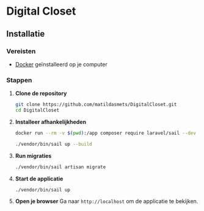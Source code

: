 # Digital Closet

## Installatie

### Vereisten

- [Docker](https://www.docker.com/) geïnstalleerd op je computer

### Stappen

1. **Clone de repository**

   ```bash
   git clone https://github.com/matildasmets/DigitalCloset.git
   cd DigitalCloset
    ```
2. **Installeer afhankelijkheden**
    ```bash
    docker run --rm -v $(pwd):/app composer require laravel/sail --dev
    ```

   ```bash
   ./vendor/bin/sail up --build
   ```
3. **Run migraties**

   ```bash
   ./vendor/bin/sail artisan migrate
   ```
4. **Start de applicatie**

   ```bash
   ./vendor/bin/sail up
   ```
5. **Open je browser**
   Ga naar `http://localhost` om de applicatie te bekijken.
